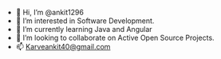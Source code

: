 - 👋 Hi, I’m @ankit1296
- 👀 I’m interested in Software Development.
- 🌱 I’m currently learning Java and Angular
- 💞️ I’m looking to collaborate on Active Open Source Projects.
- 📫 Karveankit40@gmail.com

<!---
ankit1296/ankit1296 is a ✨ special ✨ repository because its `README.md` (this file) appears on your GitHub profile.
You can click the Preview link to take a look at your changes.
--->
